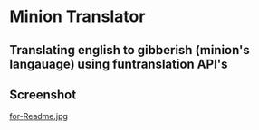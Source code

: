 # Minion Translator

## Translating english to gibberish (minion's langauage) using funtranslation API's

## Screenshot
[for-Readme.jpg](https://postimg.cc/8shPkgD4)